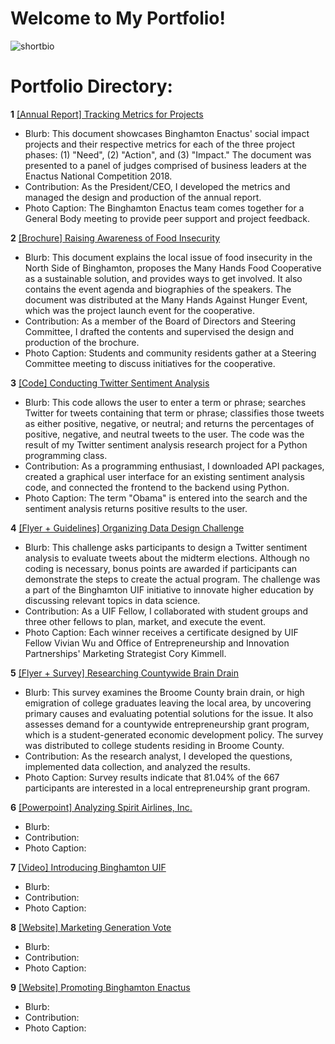 # Welcome to My Portfolio! 

![shortbio](https://github.com/vwu15/images/blob/master/shortbio.png)

# Portfolio Directory:

**1**   [[Annual Report] Tracking Metrics for Projects](https://github.com/vwu15/cdfportfolio/blob/master/%5BAnnual%20Report%5D%20Tracking%20Metrics%20for%20Projects.pdf)

- Blurb: This document showcases Binghamton Enactus' social impact projects and their respective metrics for each of the three project phases: (1) "Need", (2) "Action", and (3) "Impact." The document was presented to a panel of judges comprised of business leaders at the Enactus National Competition 2018.  
- Contribution: As the President/CEO, I developed the metrics and managed the design and production of the annual report. 
- Photo Caption: The Binghamton Enactus team comes together for a General Body meeting to provide peer support and project feedback.

**2**   [[Brochure] Raising Awareness of Food Insecurity](https://github.com/vwu15/cdfportfolio/blob/master/%5BBrochure%5D%20Raising%20Awareness%20of%20Food%20Insecurity.pdf)

- Blurb: This document explains the local issue of food insecurity in the North Side of Binghamton, proposes the Many Hands Food Cooperative as a sustainable solution, and provides ways to get involved. It also contains the event agenda and biographies of the speakers. The document was distributed at the Many Hands Against Hunger Event, which was the project launch event for the cooperative.
- Contribution: As a member of the Board of Directors and Steering Committee, I drafted the contents and supervised the design and production of the brochure. 
- Photo Caption: Students and community residents gather at a Steering Committee meeting to discuss initiatives for the cooperative. 

**3**   [[Code] Conducting Twitter Sentiment Analysis](https://github.com/vwu15/cdfportfolio/blob/master/%5BCode%5D%20Conducting%20Twitter%20Sentiment%20Analysis)

- Blurb: This code allows the user to enter a term or phrase; searches Twitter for tweets containing that term or phrase; classifies those tweets as either positive, negative, or neutral; and returns the percentages of positive, negative, and neutral tweets to the user. The code was the result of my Twitter sentiment analysis research project for a Python programming class. 
- Contribution: As a programming enthusiast, I downloaded API packages, created a graphical user interface for an existing sentiment analysis code, and connected the frontend to the backend using Python.
- Photo Caption: The term "Obama" is entered into the search and the sentiment analysis returns positive results to the user.

**4**   [[Flyer + Guidelines] Organizing Data Design Challenge](https://github.com/vwu15/cdfportfolio/blob/master/%5BFlyer%20%2B%20Guidelines%5D%20Organizing%20Data%20Design%20Challenge.pdf)

- Blurb: This challenge asks participants to design a Twitter sentiment analysis to evaluate tweets about the midterm elections. Although no coding is necessary, bonus points are awarded if participants can demonstrate the steps to create the actual program. The challenge was a part of the Binghamton UIF initiative to innovate higher education by discussing relevant topics in data science.
- Contribution: As a UIF Fellow, I collaborated with student groups and three other fellows to plan, market, and execute the event. 
- Photo Caption: Each winner receives a certificate designed by UIF Fellow Vivian Wu and Office of Entrepreneurship and Innovation Partnerships' Marketing Strategist Cory Kimmell.

**5**   [[Flyer + Survey] Researching Countywide Brain Drain](https://github.com/vwu15/cdfportfolio/blob/master/%5BFlyer%20%2B%20Survey%5D%20Researching%20Countywide%20Brain%20Drain.pdf)

- Blurb: This survey examines the Broome County brain drain, or high emigration of college graduates leaving the local area, by uncovering primary causes and evaluating potential solutions for the issue. It also assesses demand for a countywide entrepreneurship grant program, which is a student-generated economic development policy. The survey was distributed to college students residing in Broome County.
- Contribution: As the research analyst, I developed the questions, implemented data collection, and analyzed the results.
- Photo Caption: Survey results indicate that 81.04% of the 667 participants are interested in a local entrepreneurship grant program.

**6**   [[Powerpoint] Analyzing Spirit Airlines, Inc.](https://github.com/vwu15/cdfportfolio/blob/master/%5BPowerpoint%5D%20Analyzing%20Spirit%20Airlines%2C%20Inc..pdf)

- Blurb: 
- Contribution: 
- Photo Caption:

**7**   [[Video] Introducing Binghamton UIF](https://youtu.be/CsJdmldAbB4)

- Blurb: 
- Contribution: 
- Photo Caption:

**8**   [[Website] Marketing Generation Vote](https://www.genvote.org/)

- Blurb: 
- Contribution: 
- Photo Caption:

**9**   [[Website] Promoting Binghamton Enactus](http://www.binghamtonenactus.com/)

- Blurb: 
- Contribution: 
- Photo Caption:
